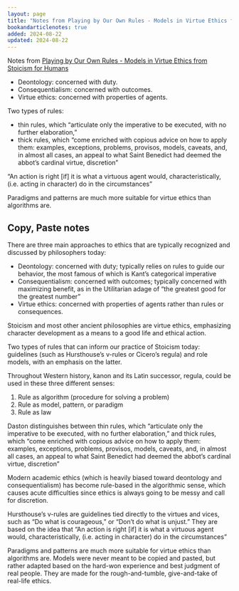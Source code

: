 ```yaml
---
layout: page
title: "Notes from Playing by Our Own Rules - Models in Virtue Ethics from Stoicism for Humans"
bookandarticlenotes: true
added: 2024-08-22
updated: 2024-08-22
---
```


Notes from [Playing by Our Own Rules - Models in Virtue Ethics from Stoicism for Humans](https://stoicismforhumans.substack.com/p/playing-by-our-own-rules)

- Deontology: concerned with duty.
- Consequentialism: concerned with outcomes.
- Virtue ethics: concerned with properties of agents.

Two types of rules:

- thin rules, which “articulate only the imperative to be executed, with no further elaboration,” 
- thick rules, which “come enriched with copious advice on how to apply them: examples, exceptions, problems, provisos, models, caveats, and, in almost all cases, an appeal to what Saint Benedict had deemed the abbot’s cardinal virtue, discretion”

“An action is right [if] it is what a virtuous agent would, characteristically, (i.e. acting in character) do in the circumstances”

Paradigms and patterns are much more suitable for virtue ethics than algorithms are.

## Copy, Paste notes

There are three main approaches to ethics that are typically recognized and discussed by philosophers today:

- Deontology: concerned with duty; typically relies on rules to guide our behavior, the most famous of which is Kant’s categorical imperative
- Consequentialism: concerned with outcomes; typically concerned with maximizing benefit, as in the Utilitarian adage of “the greatest good for the greatest number”
- Virtue ethics: concerned with properties of agents rather than rules or consequences.

Stoicism and most other ancient philosophies are virtue ethics, emphasizing character development as a means to a good life and ethical action.

Two types of rules that can inform our practice of Stoicism today: guidelines (such as Hursthouse’s v-rules or Cicero’s regula) and role models, with an emphasis on the latter.

Throughout Western history, kanon and its Latin successor, regula, could be used in these three different senses:

1. Rule as algorithm (procedure for solving a problem)
2. Rule as model, pattern, or paradigm
3. Rule as law

Daston distinguishes between thin rules, which “articulate only the imperative to be executed, with no further elaboration,” and thick rules, which “come enriched with copious advice on how to apply them: examples, exceptions, problems, provisos, models, caveats, and, in almost all cases, an appeal to what Saint Benedict had deemed the abbot’s cardinal virtue, discretion”

Modern academic ethics (which is heavily biased toward deontology and consequentialism) has become rule-based in the algorithmic sense, which causes acute difficulties since ethics is always going to be messy and call for discretion.

Hursthouse’s v-rules are guidelines tied directly to the virtues and vices, such as “Do what is courageous,” or “Don’t do what is unjust.” They are based on the idea that “An action is right [if] it is what a virtuous agent would, characteristically, (i.e. acting in character) do in the circumstances”

Paradigms and patterns are much more suitable for virtue ethics than algorithms are. Models were never meant to be copied and pasted, but rather adapted based on the hard-won experience and best judgment of real people. They are made for the rough-and-tumble, give-and-take of real-life ethics.

